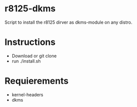 # r8125-dkms
Script to install the r8125 dirver as dkms-module on any distro.

# Instructions
- Download or git clone
- run ./install.sh

# Requierements
- kernel-headers
- dkms


